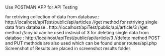 Use POSTMAN APP for API Testing 


for retriving collection of data from database : http://localhost/apiTest/public/api/articles //get method
for retriving single data from database : http://localhost/apiTest/public/api/article/3       //get method  //any id can be used instead of 3
for deleting single data from databse : http://localhost/apiTest/public/api/article/3             //delete method 
POST and PUT methods are also used which can be found under routes/api.php
Screenshot of Results are placed in screenshot results folder

